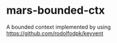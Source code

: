 # mars-bounded-ctx

A bounded context implemented by using https://github.com/rodolfodpk/keyvent

<!--
[![Build Status](https://travis-ci.org/rodolfodpk/mars-bounded-ctx.svg?branch=master)](https://travis-ci.org/rodolfodpk/mars-bounded-ctx)
[![Coverage Status](https://codecov.io/github/rodolfodpk/mars-bounded-ctx/coverage.png?branch=master)](https://codecov.io/github/rodolfodpk/mars-bounded-ctx?branch=master)

-->
